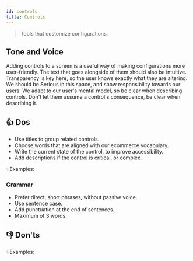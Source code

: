 ```yaml
---
id: controls
title: Controls
---
```


> Tools that customize configurations.  

## Tone and Voice

Adding controls to a screen is a useful way of making configurations more user-friendly. The text that goes alongside of them should also be intuitive. Transparency is key here, so the user knows exactly what they are altering. We should be Serious in this space, and show responsibility towards our users. We adapt to our user's mental model, so be clear when describing controls. Don't let them assume a control's consequence, be clear when describing it.  

## 👍 Dos

- Use titles to group related controls.      
- Choose words that are aligned with our ecommerce vocabulary.        
- Write the current state of the control, to improve accessibility.            
- Add descriptions if the control is critical, or complex.        

💡Examples:

### Grammar

- Prefer direct, short phrases, without passive voice.
- Use sentence case.
- Add punctuation at the end of sentences.
- Maximum of 3 words. 


## 👎 Don'ts


💡Examples:


